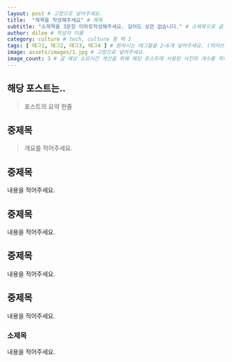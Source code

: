 ```yaml
---
layout: post # 고정으로 넣어주세요.
title:  "제목을 작성해주세요" # 제목
subtitle: "소제목을 3문장 이하로작성해주세요. 길어도 상관 없습니다." # 소제목으로 글 목록에서 타이틀 아래에 표기됩니다.
author: dilee # 작성자 이름
category: culture # tech, culture 중 택 1
tags: [ 태그1, 태그2, 태그3, 태그4 ] # 원하시는 태그들을 2~6개 넣어주세요. (띄어쓰기 X)
image: assets/images/1.jpg # 고정으로 넣어주세요.
image_count: 3 # 글 예상 소요시간 계산을 위해 해당 포스트에 사용된 사진의 개수를 적어주세요.
---
```


<!--
개요와 중제목 사이에는 한줄 띄워주시고, 중제목과 중제목 사이에는 두줄 띄워주세요.
문단을 나눌때는 한줄 띄워주세요.
-->

## 해당 포스트는..
> 포스트의 요약 한줄

## 중제목
> 개요를 적어주세요.

## 중제목
내용을 적어주세요.


## 중제목
내용을 적어주세요.


## 중제목
내용을 적어주세요.


## 중제목
내용을 적어주세요.

### 소제목
내용을 적어주세요.


<!--
**진하게** // 볼드 처리 하고 싶은 텍스트
`부스터스 TECH 화이팅` // 강조하고 싶은 텍스트, 주황색 텍스트로 나오므로 꼭 필요한 곳만 사용
![이미지 설명](경로) // 마크 다운은 사이즈 조절 불가능 하므로 아래 코드로 이미지 첨부
<p style="text-align: center;">
  <img src="/assets/images/2024-07/이미지명" alt="이미지 설명">
</p>
  -->
